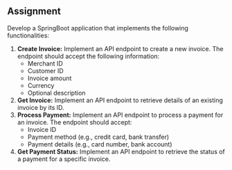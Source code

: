 ## **Assignment**

Develop a SpringBoot application that implements the following functionalities:

1. **Create Invoice:** Implement an API endpoint to create a new invoice. The endpoint should accept the following information:
    - Merchant ID
    - Customer ID
    - Invoice amount
    - Currency
    - Optional description
2. **Get Invoice:** Implement an API endpoint to retrieve details of an existing invoice by its ID.
3. **Process Payment:** Implement an API endpoint to process a payment for an invoice. The endpoint should accept:
    - Invoice ID
    - Payment method (e.g., credit card, bank transfer)
    - Payment details (e.g., card number, bank account)
4. **Get Payment Status:** Implement an API endpoint to retrieve the status of a payment for a specific invoice.
